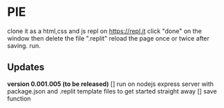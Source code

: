 # PIE
clone it as a html,css and js repl on https://repl.it
click "done" on the window
then delete the file ".replit"
reload the page once or twice after saving.
run.

## Updates
**version 0.001.005 (to be released)**
[] run on nodejs express server with package.json and .replit template files to get started straight away
[] save function
